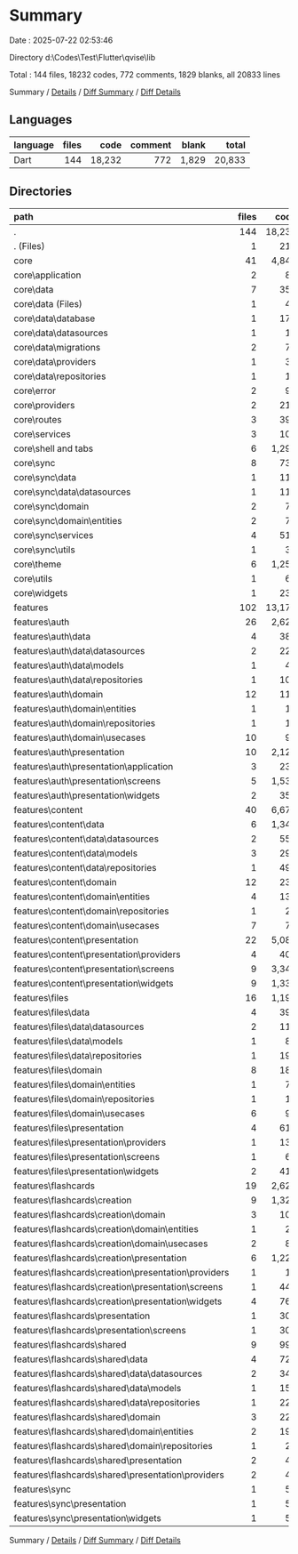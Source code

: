 # Summary

Date : 2025-07-22 02:53:46

Directory d:\\Codes\\Test\\Flutter\\qvise\\lib

Total : 144 files,  18232 codes, 772 comments, 1829 blanks, all 20833 lines

Summary / [Details](details.md) / [Diff Summary](diff.md) / [Diff Details](diff-details.md)

## Languages
| language | files | code | comment | blank | total |
| :--- | ---: | ---: | ---: | ---: | ---: |
| Dart | 144 | 18,232 | 772 | 1,829 | 20,833 |

## Directories
| path | files | code | comment | blank | total |
| :--- | ---: | ---: | ---: | ---: | ---: |
| . | 144 | 18,232 | 772 | 1,829 | 20,833 |
| . (Files) | 1 | 218 | 1 | 23 | 242 |
| core | 41 | 4,841 | 256 | 587 | 5,684 |
| core\\application | 2 | 85 | 5 | 16 | 106 |
| core\\data | 7 | 352 | 20 | 58 | 430 |
| core\\data (Files) | 1 | 41 | 3 | 6 | 50 |
| core\\data\\database | 1 | 179 | 5 | 22 | 206 |
| core\\data\\datasources | 1 | 14 | 1 | 5 | 20 |
| core\\data\\migrations | 2 | 74 | 4 | 16 | 94 |
| core\\data\\providers | 1 | 33 | 4 | 7 | 44 |
| core\\data\\repositories | 1 | 11 | 3 | 2 | 16 |
| core\\error | 2 | 94 | 4 | 12 | 110 |
| core\\providers | 2 | 211 | 8 | 40 | 259 |
| core\\routes | 3 | 395 | 38 | 53 | 486 |
| core\\services | 3 | 109 | 7 | 15 | 131 |
| core\\shell and tabs | 6 | 1,299 | 36 | 78 | 1,413 |
| core\\sync | 8 | 737 | 25 | 103 | 865 |
| core\\sync\\data | 1 | 117 | 1 | 12 | 130 |
| core\\sync\\data\\datasources | 1 | 117 | 1 | 12 | 130 |
| core\\sync\\domain | 2 | 74 | 2 | 12 | 88 |
| core\\sync\\domain\\entities | 2 | 74 | 2 | 12 | 88 |
| core\\sync\\services | 4 | 516 | 21 | 74 | 611 |
| core\\sync\\utils | 1 | 30 | 1 | 5 | 36 |
| core\\theme | 6 | 1,253 | 95 | 163 | 1,511 |
| core\\utils | 1 | 67 | 3 | 20 | 90 |
| core\\widgets | 1 | 239 | 15 | 29 | 283 |
| features | 102 | 13,173 | 515 | 1,219 | 14,907 |
| features\\auth | 26 | 2,624 | 274 | 345 | 3,243 |
| features\\auth\\data | 4 | 380 | 10 | 54 | 444 |
| features\\auth\\data\\datasources | 2 | 224 | 7 | 35 | 266 |
| features\\auth\\data\\models | 1 | 48 | 2 | 7 | 57 |
| features\\auth\\data\\repositories | 1 | 108 | 1 | 12 | 121 |
| features\\auth\\domain | 12 | 118 | 22 | 43 | 183 |
| features\\auth\\domain\\entities | 1 | 13 | 0 | 2 | 15 |
| features\\auth\\domain\\repositories | 1 | 13 | 3 | 3 | 19 |
| features\\auth\\domain\\usecases | 10 | 92 | 19 | 38 | 149 |
| features\\auth\\presentation | 10 | 2,126 | 242 | 248 | 2,616 |
| features\\auth\\presentation\\application | 3 | 237 | 8 | 38 | 283 |
| features\\auth\\presentation\\screens | 5 | 1,539 | 214 | 169 | 1,922 |
| features\\auth\\presentation\\widgets | 2 | 350 | 20 | 41 | 411 |
| features\\content | 40 | 6,670 | 85 | 482 | 7,237 |
| features\\content\\data | 6 | 1,346 | 9 | 133 | 1,488 |
| features\\content\\data\\datasources | 2 | 554 | 4 | 57 | 615 |
| features\\content\\data\\models | 3 | 294 | 1 | 27 | 322 |
| features\\content\\data\\repositories | 1 | 498 | 4 | 49 | 551 |
| features\\content\\domain | 12 | 239 | 11 | 55 | 305 |
| features\\content\\domain\\entities | 4 | 137 | 3 | 26 | 166 |
| features\\content\\domain\\repositories | 1 | 27 | 1 | 2 | 30 |
| features\\content\\domain\\usecases | 7 | 75 | 7 | 27 | 109 |
| features\\content\\presentation | 22 | 5,085 | 65 | 294 | 5,444 |
| features\\content\\presentation\\providers | 4 | 401 | 15 | 58 | 474 |
| features\\content\\presentation\\screens | 9 | 3,349 | 30 | 170 | 3,549 |
| features\\content\\presentation\\widgets | 9 | 1,335 | 20 | 66 | 1,421 |
| features\\files | 16 | 1,191 | 101 | 151 | 1,443 |
| features\\files\\data | 4 | 397 | 69 | 58 | 524 |
| features\\files\\data\\datasources | 2 | 111 | 50 | 19 | 180 |
| features\\files\\data\\models | 1 | 89 | 1 | 8 | 98 |
| features\\files\\data\\repositories | 1 | 197 | 18 | 31 | 246 |
| features\\files\\domain | 8 | 180 | 8 | 38 | 226 |
| features\\files\\domain\\entities | 1 | 72 | 1 | 6 | 79 |
| features\\files\\domain\\repositories | 1 | 14 | 1 | 6 | 21 |
| features\\files\\domain\\usecases | 6 | 94 | 6 | 26 | 126 |
| features\\files\\presentation | 4 | 614 | 24 | 55 | 693 |
| features\\files\\presentation\\providers | 1 | 133 | 10 | 23 | 166 |
| features\\files\\presentation\\screens | 1 | 66 | 1 | 6 | 73 |
| features\\files\\presentation\\widgets | 2 | 415 | 13 | 26 | 454 |
| features\\flashcards | 19 | 2,629 | 53 | 233 | 2,915 |
| features\\flashcards\\creation | 9 | 1,326 | 21 | 98 | 1,445 |
| features\\flashcards\\creation\\domain | 3 | 103 | 8 | 22 | 133 |
| features\\flashcards\\creation\\domain\\entities | 1 | 20 | 0 | 3 | 23 |
| features\\flashcards\\creation\\domain\\usecases | 2 | 83 | 8 | 19 | 110 |
| features\\flashcards\\creation\\presentation | 6 | 1,223 | 13 | 76 | 1,312 |
| features\\flashcards\\creation\\presentation\\providers | 1 | 10 | 2 | 2 | 14 |
| features\\flashcards\\creation\\presentation\\screens | 1 | 445 | 1 | 31 | 477 |
| features\\flashcards\\creation\\presentation\\widgets | 4 | 768 | 10 | 43 | 821 |
| features\\flashcards\\presentation | 1 | 307 | 1 | 13 | 321 |
| features\\flashcards\\presentation\\screens | 1 | 307 | 1 | 13 | 321 |
| features\\flashcards\\shared | 9 | 996 | 31 | 122 | 1,149 |
| features\\flashcards\\shared\\data | 4 | 725 | 11 | 79 | 815 |
| features\\flashcards\\shared\\data\\datasources | 2 | 343 | 4 | 40 | 387 |
| features\\flashcards\\shared\\data\\models | 1 | 155 | 3 | 12 | 170 |
| features\\flashcards\\shared\\data\\repositories | 1 | 227 | 4 | 27 | 258 |
| features\\flashcards\\shared\\domain | 3 | 222 | 14 | 34 | 270 |
| features\\flashcards\\shared\\domain\\entities | 2 | 195 | 13 | 31 | 239 |
| features\\flashcards\\shared\\domain\\repositories | 1 | 27 | 1 | 3 | 31 |
| features\\flashcards\\shared\\presentation | 2 | 49 | 6 | 9 | 64 |
| features\\flashcards\\shared\\presentation\\providers | 2 | 49 | 6 | 9 | 64 |
| features\\sync | 1 | 59 | 2 | 8 | 69 |
| features\\sync\\presentation | 1 | 59 | 2 | 8 | 69 |
| features\\sync\\presentation\\widgets | 1 | 59 | 2 | 8 | 69 |

Summary / [Details](details.md) / [Diff Summary](diff.md) / [Diff Details](diff-details.md)